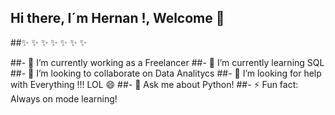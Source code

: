 ## Hi there, I´m Hernan !, Welcome 👋

##✨ ✨ ✨ ✨ ✨ ✨ ✨

##- 🔭 I’m currently working as a Freelancer
##- 🌱 I’m currently learning SQL
##- 👯 I’m looking to collaborate on Data Analitycs
##- 🤔 I’m looking for help with Everything !!! LOL 😄 
##- 💬 Ask me about Python!
##- ⚡ Fun fact: Always on mode learning!

